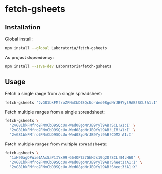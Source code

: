 # fetch-gsheets

## Installation

Global install:

```sh
npm install --global Laboratoria/fetch-gsheets
```

As project dependency:

```sh
npm install --save-dev Laboratoria/fetch-gsheets
```

## Usage

Fetch a single range from a single spreadsheet:

```sh
fetch-gsheets '2vG81bkFMfroZFNmCbD9SQcUo-Wed08goNrJB9Yyl9AB!SCL!A1:I'
```

Fetch multiple ranges from a single spreadsheet:

```sh
fetch-gsheets \
  '2vG81bkFMfroZFNmCbD9SQcUo-Wed08goNrJB9Yyl9AB!SCL!A1:I' \
  '2vG81bkFMfroZFNmCbD9SQcUo-Wed08goNrJB9Yyl9AB!LIM!A1:I' \
  '2vG81bkFMfroZFNmCbD9SQcUo-Wed08goNrJB9Yyl9AB!CDMX!A1:I'
```

Fetch multiple ranges from multiple spreadsheets:

```sh
fetch-gsheets \
  '1xH90agOPuieIAAxSaP1IYx99-G64OP937GhHJs19q2O!SCL!B4:H60' \
  '2vG81bkFMfroZFNmCbD9SQcUo-Wed08goNrJB9Yyl9AB!Sheet1!A1:I' \
  '2vG81bkFMfroZFNmCbD9SQcUo-Wed08goNrJB9Yyl9AB!Sheet3!A1:X'
```
